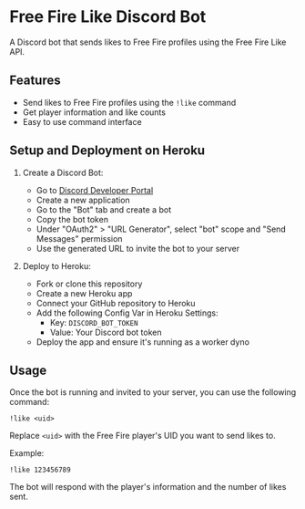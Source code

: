 # Free Fire Like Discord Bot

A Discord bot that sends likes to Free Fire profiles using the Free Fire Like API.

## Features
- Send likes to Free Fire profiles using the `!like` command
- Get player information and like counts
- Easy to use command interface

## Setup and Deployment on Heroku

1. Create a Discord Bot:
   - Go to [Discord Developer Portal](https://discord.com/developers/applications)
   - Create a new application
   - Go to the "Bot" tab and create a bot
   - Copy the bot token
   - Under "OAuth2" > "URL Generator", select "bot" scope and "Send Messages" permission
   - Use the generated URL to invite the bot to your server

2. Deploy to Heroku:
   - Fork or clone this repository
   - Create a new Heroku app
   - Connect your GitHub repository to Heroku
   - Add the following Config Var in Heroku Settings:
     - Key: `DISCORD_BOT_TOKEN`
     - Value: Your Discord bot token
   - Deploy the app and ensure it's running as a worker dyno

## Usage

Once the bot is running and invited to your server, you can use the following command:

```
!like <uid>
```

Replace `<uid>` with the Free Fire player's UID you want to send likes to.

Example:
```
!like 123456789
```

The bot will respond with the player's information and the number of likes sent.
